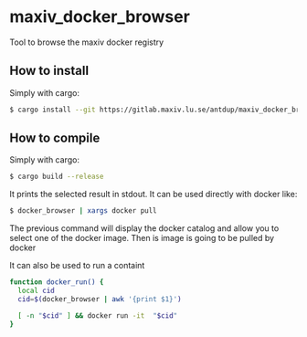 # maxiv_docker_browser

Tool to browse the maxiv docker registry

## How to install
Simply with cargo:
```bash
$ cargo install --git https://gitlab.maxiv.lu.se/antdup/maxiv_docker_browser
```

## How to compile
Simply with cargo:
```bash
$ cargo build --release
```

It prints the selected result in stdout. It can be used directly with docker like:
```bash
$ docker_browser | xargs docker pull
```
The previous command will display the docker catalog and allow you to select one of the docker image. Then is image is going to be pulled by docker


It can also be used to run a containt

```bash
function docker_run() {
  local cid
  cid=$(docker_browser | awk '{print $1}')

  [ -n "$cid" ] && docker run -it  "$cid"
}
```
